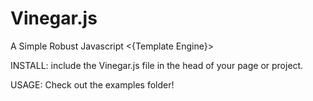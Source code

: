 Vinegar.js
==========

A Simple Robust Javascript &lt;{Template Engine}>

INSTALL:
include the Vinegar.js file in the head of your page or project.

USAGE:
Check out the examples folder!
